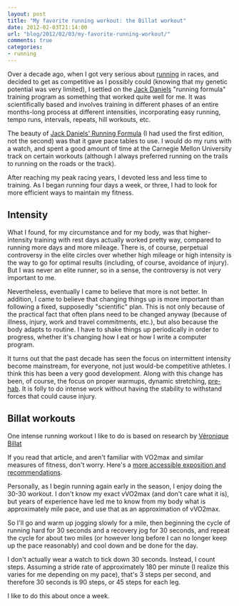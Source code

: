 ```yaml
---
layout: post
title: "My favorite running workout: the Billat workout"
date: 2012-02-03T21:14:00
url: "blog/2012/02/03/my-favorite-running-workout/"
comments: true
categories:
- running
---
```

Over a decade ago, when I got very serious about [running](/blog/categories/running/) in races, and decided to get as competitive as I possibly could (knowing that my genetic potential was very limited), I settled on the [Jack Daniels](http://en.wikipedia.org/wiki/Jack_Daniels_\(coach\)) "running formula" training program as something that worked quite well for me. It was scientifically based and involves training in different phases of an entire months-long process at different intensities, incorporating easy running, tempo runs, intervals, repeats, hill workouts, etc.

The beauty of [Jack Daniels' Running Formula](http://www.amazon.com/Daniels-Running-Formula-2nd-Jack/dp/0736054928) (I had used the first edition, not the second) was that it gave pace tables to use. I would do my runs with a watch, and spent a good amount of time at the Carnegie Mellon University track on certain workouts (although I always preferred running on the trails to running on the roads or the track).

After reaching my peak racing years, I devoted less and less time to training. As I began running four days a week, or three, I had to look for more efficient ways to maintain my fitness.

## Intensity

What I found, for my circumstance and for my body, was that higher-intensity training with rest days actually worked pretty way, compared to running more days and more mileage. There is, of course, perpetual controversy in the elite circles over whether high mileage or high intensity is the way to go for optimal results (including, of course, avoidance of injury). But I was never an elite runner, so in a sense, the controversy is not very important to me.

Nevertheless, eventually I came to believe that more is not better. In addition, I came to believe that changing things up is more important than following a fixed, supposedly "scientific" plan. This is not only because of the practical fact that often plans need to be changed anyway (because of illness, injury, work and travel commitments, etc.), but also because the body adapts to routine. I have to shake things up periodically in order to progress, whether it's changing how I eat or how I write a computer program.

It turns out that the past decade has seen the focus on intermittent intensity become mainstream, for everyone, not just would-be competitive athletes. I think this has been a very good development. Along with this change has been, of course, the focus on proper warmups, dynamic stretching, [pre-hab](http://www.coreperformance.com/prehab/). It is folly to do intense work without having the stability to withstand forces that could cause injury.

## Billat workouts

One intense running workout I like to do is based on research by [Véronique Billat](http://www.pponline.co.uk/encyc/veronique-billat-exercise-research-377)

If you read that article, and aren't familiar with VO2max and similar measures of fitness, don't worry. Here's a [more accessible exposition and recommendations](http://www.brianmac.co.uk/vvo2max.htm).

Personally, as I begin running again early in the season, I enjoy doing the 30-30 workout. I don't know my exact vVO2max (and don't care what it is), but years of experience have led me to know from my body what is approximately mile pace, and use that as an approximation of vVO2max.

So I'll go and warm up jogging slowly for a mile, then beginning the cycle of running hard for 30 seconds and a recovery jog for 30 seconds, and repeat the cycle for about two miles (or however long before I can no longer keep up the pace reasonably) and cool down and be done for the day.

I don't actually wear a watch to tick down 30 seconds. Instead, I count steps. Assuming a stride rate of approximately 180 per minute (I realize this varies for me depending on my pace), that's 3 steps per second, and therefore 30 seconds is 90 steps, or 45 steps for each leg.

I like to do this about once a week.
